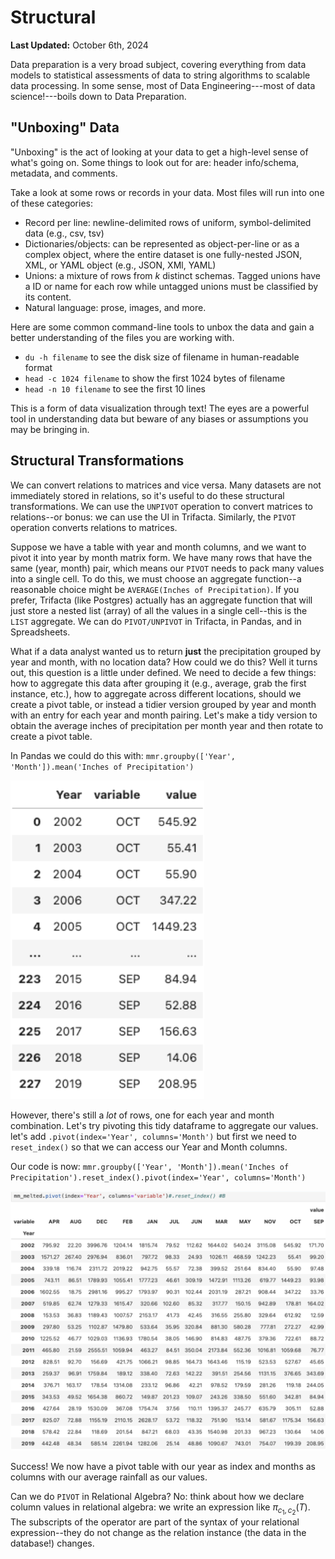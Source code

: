 # Structural

**Last Updated:** October 6th, 2024

Data preparation is a very broad subject, covering everything from data models to statistical assessments of data to string algorithms to scalable data processing. In some sense, most of Data Engineering---most of data science!---boils down to Data Preparation.

## "Unboxing" Data
"Unboxing" is the act of looking at your data to get a high-level sense of what's going on. Some things to look out for are: header info/schema, metadata, and comments.

Take a look at some rows or records in your data. Most files will run into one of these categories: 
- Record per line: newline-delimited rows of uniform, symbol-delimited data (e.g., csv, tsv)
- Dictionaries/objects: can be represented as object-per-line or as a complex object, where the entire dataset is one fully-nested JSON, XML, or YAML object (e.g., JSON, XMl, YAML)
- Unions: a mixture of rows from _k_ distinct schemas. Tagged unions have a ID or name for each row while untagged unions must be classified by its content. 
- Natural language: prose, images, and more. 

Here are some common command-line tools to unbox the data and gain a better understanding of the files you are working with. 

- `du -h filename` to see the disk size of filename in human-readable format
- `head -c 1024 filename`  to show the first 1024 bytes of filename
- `head -n 10 filename` to see the first 10 lines

This is a form of data visualization through text! The eyes are a powerful tool in understanding data but beware of any biases or assumptions you may be bringing in.

## Structural Transformations

We can convert relations to matrices and vice versa. Many datasets are not immediately stored in relations, so it's useful to do these structural transformations. We can use the `UNPIVOT` operation to convert matrices to relations--or bonus: we can use the UI in Trifacta. Similarly, the `PIVOT` operation converts relations to matrices.

Suppose we have a table with year and month columns, and we want to pivot it into year by month matrix form.  We have many rows that have the same (year, month) pair, which means our `PIVOT` needs to pack many values into a single cell. To do this, we must choose an aggregate function--a reasonable choice might be `AVERAGE(Inches of Precipitation)`. If you prefer, Trifacta (like Postgres) actually has an aggregate function that will just store a nested list (array) of all the values in a single cell--this is the `LIST` aggregate. We can do `PIVOT/UNPIVOT` in Trifacta, in Pandas, and in Spreadsheets.


What if a data analyst wanted us to return **just** the precipitation grouped by year and month, with no location data? How could we do this? Well it turns out, this question is a little under defined. We need to decide a few things: how to aggregate this data after grouping it (e.g., average, grab the first instance, etc.), how to aggregate across different locations, should we create a pivot table, or instead a tidier version grouped by year and month with an entry for each year and month pairing. Let's make a tidy version to obtain the average inches of precipitation per month year and then rotate to create a pivot table.

In Pandas we could do this with:
`mmr.groupby(['Year', 'Month']).mean('Inches of Precipitation')`

![Group By DataFrame](https://github.com/aldrinnnnn/notes/blob/main/5-data_prep/original_precip_df.png?raw=true)

However, there's still a _lot_ of rows, one for each year and month combination. Let's try pivoting this tidy dataframe to aggregate our values. let's add `.pivot(index='Year', columns='Month')` but first we need to `reset_index()` so that we can access our Year and Month columns. 

Our code is now: `mmr.groupby(['Year', 'Month']).mean('Inches of Precipitation').reset_index().pivot(index='Year', columns='Month')`

![Pivoted DataFrame](https://github.com/aldrinnnnn/notes/blob/main/5-data_prep/pivoted_precip_df.png?raw=true)

Success! We now have a pivot table with our year as index and months as columns with our average rainfall as our values. 

Can we do `PIVOT` in Relational Algebra? No: think about how we declare column values in relational algebra: we write an expression like $\pi_{c_1, c_2} (T)$. The subscripts of the  operator are part of the syntax of your relational expression--they do not change as the relation instance (the data in the database!) changes.
